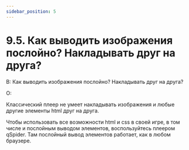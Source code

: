 ```yaml
---
sidebar_position: 5
---
```


# 9.5. Как выводить изображения послойно? Накладывать друг на друга?
<!-- [:faq_09_05] -->

В: Как выводить изображения послойно? Накладывать друг на друга?

О:

Классический плеер не умеет накладывать изображения и любые другие элементы html друг на друга.

Чтобы использовать все возможности html и css в своей игре, в том числе и послойным выводом элементов, воспользуйтесь плеером qSpider. Там послойный вывод элементов работает, как в любом браузере.
